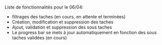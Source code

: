 Liste de fonctionnalités pour le 06/04: 

- filtrages des taches (en cours, en attente et terminées)
- Création, modification et suppression des taches
- Ajout, validation et suppression des sous taches
- Le progress bar se mets à jour automatiquement en fonction des sous taches validées (en cours)
